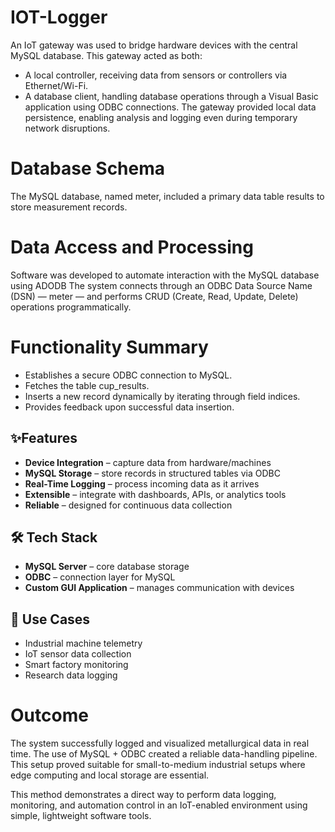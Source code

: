 # IOT-Logger
An IoT gateway was used to bridge hardware devices with the central MySQL database. This gateway acted as both:
 * A local controller, receiving data from sensors or controllers via Ethernet/Wi-Fi.
 * A database client, handling database operations through a Visual Basic application using ODBC connections.
The gateway provided local data persistence, enabling analysis and logging even during temporary network disruptions.

# Database Schema
The MySQL database, named meter, included a primary data table results to store measurement records.

# Data Access and Processing
Software was developed to automate interaction with the MySQL database using ADODB
The system connects through an ODBC Data Source Name (DSN) — meter — and performs CRUD (Create, Read, Update, Delete) operations programmatically. 

# Functionality Summary
 * Establishes a secure ODBC connection to MySQL.
 * Fetches the table cup_results.
 * Inserts a new record dynamically by iterating through field indices.
 * Provides feedback upon successful data insertion.
 
## ✨Features
- **Device Integration** – capture data from hardware/machines  
- **MySQL Storage** – store records in structured tables via ODBC  
- **Real-Time Logging** – process incoming data as it arrives  
- **Extensible** – integrate with dashboards, APIs, or analytics tools  
- **Reliable** – designed for continuous data collection  

## 🛠️ Tech Stack
- **MySQL Server** – core database storage  
- **ODBC** – connection layer for MySQL  
- **Custom GUI Application** – manages communication with devices  

## 📖 Use Cases
- Industrial machine telemetry  
- IoT sensor data collection  
- Smart factory monitoring  
- Research data logging  

# Outcome
The system successfully logged and visualized metallurgical data in real time.
The use of MySQL + ODBC created a reliable data-handling pipeline.
This setup proved suitable for small-to-medium industrial setups where edge computing and local storage are essential.

This method demonstrates a direct way to perform data logging, monitoring, and automation control in an IoT-enabled environment using simple, lightweight software tools.
